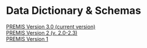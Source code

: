 

# Data Dictionary & Schemas

[PREMIS Version 3.0 (current version)](v3)  
[PREMIS Version 2 (v. 2.0-2.3)](v2)  
[PREMIS Version 1](v1) 

